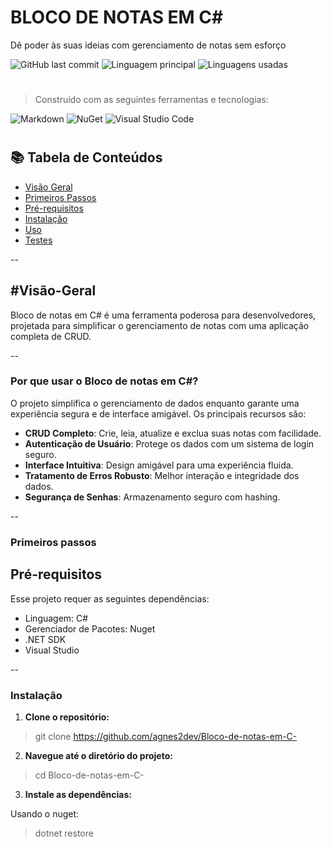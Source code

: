 # BLOCO DE NOTAS EM C#

Dê poder às suas ideias com gerenciamento de notas sem esforço

![GitHub last commit](https://img.shields.io/github/last-commit/agnes2dev/Bloco?label=%C3%BAltimo%20commit)
![Linguagem principal](https://img.shields.io/badge/C%23-100%25-blue)
![Linguagens usadas](https://img.shields.io/badge/Linguagens-1-blue)

# 

> Construído com as seguintes ferramentas e tecnologias:

![Markdown](https://img.shields.io/badge/Markdown-%23000000.svg?style=flat&logo=markdown&logoColor=white)
![NuGet](https://img.shields.io/badge/NuGet-004880?style=flat&logo=nuget&logoColor=white)
![Visual Studio Code](https://img.shields.io/badge/Visual%20Studio-007ACC?style=flat&logo=visual%20studio%20code&logoColor=white)

#

## 📚 Tabela de Conteúdos
- [Visão Geral](#visão-geral)
- [Primeiros Passos](#primeiros-passos)
- [Pré-requisitos](#pré-requisitos)
- [Instalação](#instalação)
- [Uso](#uso)
- [Testes](#testes)

--

## #Visão-Geral

Bloco de notas em C# é uma ferramenta poderosa para desenvolvedores, projetada para simplificar o gerenciamento de notas com uma aplicação completa de CRUD.

-- 

### Por que usar o Bloco de notas em C#?

O projeto simplifica o gerenciamento de dados enquanto garante uma experiência segura e de interface amigável. Os principais recursos são:

- **CRUD Completo**: Crie, leia, atualize e exclua suas notas com facilidade.
- **Autenticação de Usuário**: Protege os dados com um sistema de login seguro.
- **Interface Intuitiva**: Design amigável para uma experiência fluida.
- **Tratamento de Erros Robusto**: Melhor interação e integridade dos dados.
- **Segurança de Senhas**: Armazenamento seguro com hashing.

--

### Primeiros passos

## Pré-requisitos

Esse projeto requer as seguintes dependências: 

- Linguagem: C#
- Gerenciador de Pacotes: Nuget
- .NET SDK
- Visual Studio

--

  ### Instalação

  1. **Clone o repositório:**
  > git clone https://github.com/agnes2dev/Bloco-de-notas-em-C-
   
  2. **Navegue até o diretório do projeto:**
  > cd Bloco-de-notas-em-C-

  3. **Instale as dependências:**

  Usando o nuget:
  >dotnet restore
     
  
